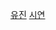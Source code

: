 [유진](https://u-jinlee.github.io/mini-project/jin/)
[시연](https://u-jinlee.github.io/mini-project/siyeon/)
